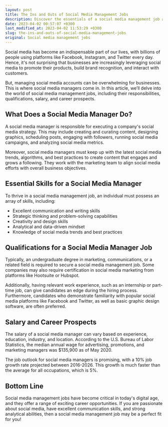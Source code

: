```yaml
---
layout: post
title: The Ins and Outs of Social Media Management Jobs
description: Discover the essentials of a social media management job and its significance in today's digital age.
date: 2023-04-02 00:57:07 +0300
last_modified_at: 2023-04-02 11:53:29 +0300
slug: the-ins-and-outs-of-social-media-management-jobs
original: Social media management jobs
---
```

Social media has become an indispensable part of our lives, with billions of people using platforms like Facebook, Instagram, and Twitter every day. Hence, it's not surprising that businesses are increasingly leveraging social media to promote their products, build brand recognition, and interact with customers.

But, managing social media accounts can be overwhelming for businesses. This is where social media managers come in. In this article, we’ll delve into the world of social media management jobs, including their responsibilities, qualifications, salary, and career prospects.

## What Does a Social Media Manager Do?

A social media manager is responsible for executing a company's social media strategy. This may include creating and curating content, designing graphics, scheduling posts, engaging with followers, running social media campaigns, and analyzing social media metrics.

Moreover, social media managers must keep up with the latest social media trends, algorithms, and best practices to create content that engages and grows a following. They work with the marketing team to align social media efforts with overall business objectives.

## Essential Skills for a Social Media Manager

To thrive in a social media management job, an individual must possess an array of skills, including:

* Excellent communication and writing skills
* Strategic thinking and problem-solving capabilities
* Creativity and design skills
* Analytical and data-driven mindset
* Knowledge of social media trends and best practices

## Qualifications for a Social Media Manager Job

Typically, an undergraduate degree in marketing, communications, or a related field is required to secure a social media management job. Some companies may also require certification in social media marketing from platforms like Hootsuite or Hubspot.

Additionally, having relevant work experience, such as an internship or part-time job, can give candidates an edge during the hiring process. Furthermore, candidates who demonstrate familiarity with popular social media platforms like Facebook and Twitter, as well as basic graphic design software, are often preferred.

## Salary and Career Prospects

The salary of a social media manager can vary based on experience, education, industry, and location. According to the U.S. Bureau of Labor Statistics, the median annual wage for advertising, promotions, and marketing managers was $135,900 as of May 2020.

The job outlook for social media managers is promising, with a 10% job growth rate projected between 2016-2026. This growth is much faster than the average for all occupations, which is 5%.

## Bottom Line

Social media management jobs have become critical in today's digital age, and they offer a range of exciting career opportunities. If you are passionate about social media, have excellent communication skills, and strong analytical abilities, then a social media management job may be a perfect fit for you!